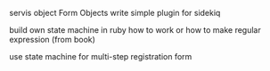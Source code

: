 servis object
Form Objects
write simple plugin for sidekiq

build own state machine in ruby
how to work or how to make regular expression (from book)

use state machine for multi-step registration form
